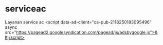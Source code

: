 # serviceac
Layanan service ac &lt;script data-ad-client="ca-pub-2118250183095496" async src="https://pagead2.googlesyndication.com/pagead/js/adsbygoogle.js">&lt;/script>
